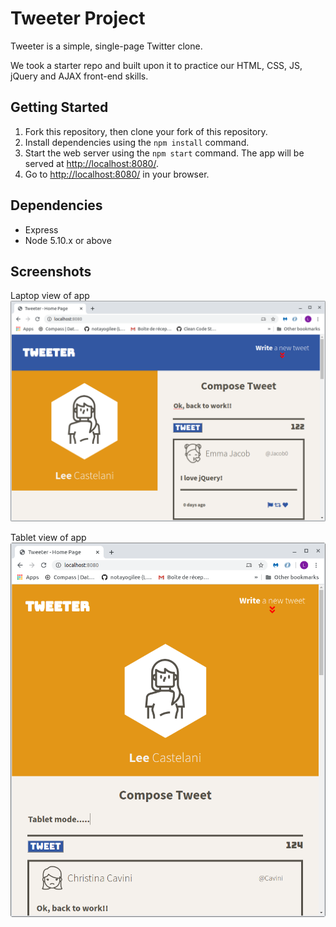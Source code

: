 # Tweeter Project

Tweeter is a simple, single-page Twitter clone.

We took a starter repo and built upon it to practice our HTML, CSS, JS, jQuery and AJAX front-end skills.

## Getting Started

1. Fork this repository, then clone your fork of this repository.
2. Install dependencies using the `npm install` command.
3. Start the web server using the `npm start` command. The app will be served at <http://localhost:8080/>.
4. Go to <http://localhost:8080/> in your browser.

## Dependencies

- Express
- Node 5.10.x or above

## Screenshots

Laptop view of app
!['Laptop view of app'](https://github.com/notayogilee/tweeter/blob/f3b7f3f8371b63378ca1ed2e496bce7427c32b5e/docs/Laptop-view.png?raw=true)

Tablet view of app
!['Tablet view'](https://github.com/notayogilee/tweeter/blob/f3b7f3f8371b63378ca1ed2e496bce7427c32b5e/docs/Tablet-view.png?raw=true)
